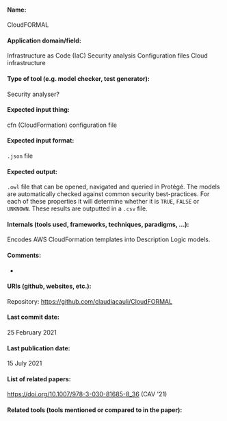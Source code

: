 #### Name:
CloudFORMAL

#### Application domain/field:
Infrastructure as Code (IaC)
Security analysis
Configuration files
Cloud infrastructure

#### Type of tool (e.g. model checker, test generator):
Security analyser?

#### Expected input thing:
cfn (CloudFormation) configuration file

#### Expected input format:
`.json` file

#### Expected output:
`.owl` file that can be opened, navigated and queried in Protégé.
The models are automatically checked against common security best-practices. For each of these properties it will determine whether it is `TRUE`, `FALSE` or `UNKNOWN`. These results are outputted in a `.csv` file.

#### Internals (tools used, frameworks, techniques, paradigms, ...):
Encodes AWS CloudFormation templates into Description Logic models.

#### Comments:
-

#### URIs (github, websites, etc.):
Repository: https://github.com/claudiacauli/CloudFORMAL

#### Last commit date:
25 February 2021

#### Last publication date:
15 July 2021

#### List of related papers:
https://doi.org/10.1007/978-3-030-81685-8_36 (CAV '21)

#### Related tools (tools mentioned or compared to in the paper):
